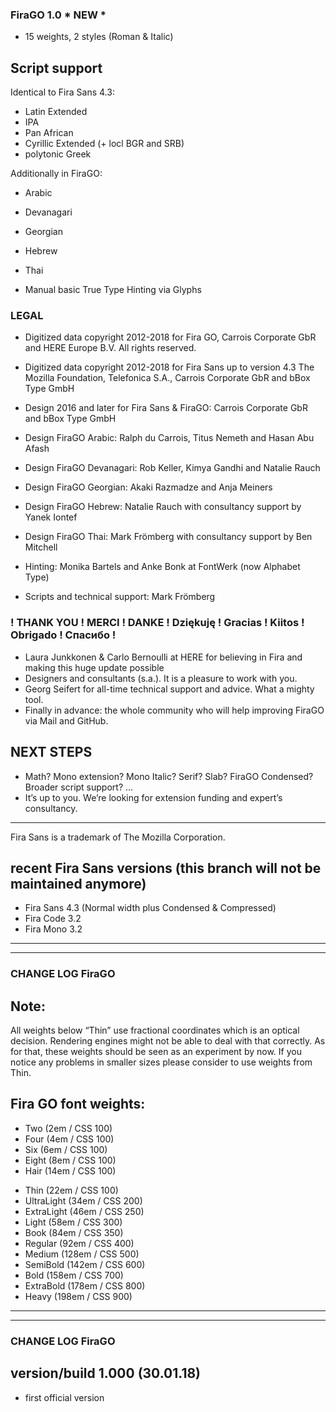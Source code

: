### FiraGO 1.0 * NEW *

- 15 weights, 2 styles (Roman & Italic)

## Script support 

Identical to Fira Sans 4.3:
- Latin Extended
- IPA
- Pan African
- Cyrillic Extended (+ locl BGR and SRB)
- polytonic Greek

Additionally in FiraGO:
- Arabic
- Devanagari
- Georgian
- Hebrew
- Thai

- Manual basic True Type Hinting via Glyphs

### LEGAL
- Digitized data copyright 2012-2018 for Fira GO, Carrois Corporate GbR and HERE Europe B.V. All rights reserved. 
- Digitized data copyright 2012-2018 for Fira Sans up to version 4.3 The Mozilla Foundation, Telefonica S.A., Carrois Corporate GbR and bBox Type GmbH

- Design 2016 and later for Fira Sans & FiraGO: Carrois Corporate GbR and bBox Type GmbH

- Design FiraGO Arabic: Ralph du Carrois, Titus Nemeth and Hasan Abu Afash 
- Design FiraGO Devanagari: Rob Keller, Kimya Gandhi and Natalie Rauch
- Design FiraGO Georgian: Akaki Razmadze and Anja Meiners
- Design FiraGO Hebrew: Natalie Rauch with consultancy support by Yanek Iontef
- Design FiraGO Thai: Mark Frömberg with consultancy support by Ben Mitchell
- Hinting: Monika Bartels and Anke Bonk at FontWerk (now Alphabet Type)
- Scripts and technical support: Mark Frömberg

### ! THANK YOU ! MERCI ! DANKE ! Dziękuję !  Gracias ! Kiitos ! Obrigado ! Спасибо !

- Laura Junkkonen & Carlo Bernoulli at HERE for believing in Fira and making this huge update possible
- Designers and consultants (s.a.). It is a pleasure to work with you.
- Georg Seifert for all-time technical support and advice. What a mighty tool.
- Finally in advance: the whole community who will help improving FiraGO via Mail and GitHub.

## NEXT STEPS 

- Math? Mono extension? Mono Italic? Serif? Slab? FiraGO Condensed? Broader script support? …
- It’s up to you. We’re looking for extension funding and expert’s consultancy.

_ _ _ _ _ _ _ _ _ _ _ _ _ _ _ _ _ _ _ _

Fira Sans is a trademark of The Mozilla Corporation.

## recent Fira Sans versions (this branch will not be maintained anymore)

- Fira Sans 4.3 (Normal width plus Condensed & Compressed)
- Fira Code 3.2
- Fira Mono 3.2

_ _ _ _ _ _ _ _ _ _ _ _ _ _ _ _ _ _ _ _
_ _ _ _ _ _ _ _ _ _ _ _ _ _ _ _ _ _ _ _

### CHANGE LOG FiraGO

## Note:

All weights below “Thin” use fractional coordinates which is an optical decision. Rendering engines might not be able to deal with that correctly. As for that, these weights should be seen as an experiment by now. If you notice any problems in smaller sizes please consider to use weights from Thin.

## Fira GO font weights:

- Two 			(2em / CSS 100)
- Four 			(4em / CSS 100)
- Six  			(6em / CSS 100)
- Eight			(8em / CSS 100)
- Hair 			(14em / CSS 100)
* Thin 			(22em / CSS 100)
* UltraLight 		(34em / CSS 200)
* ExtraLight 		(46em / CSS 250)
* Light 			(58em / CSS 300)
* Book 			(84em / CSS 350)
* Regular 		(92em / CSS 400)
* Medium 			(128em / CSS 500)
* SemiBold 		(142em / CSS 600)
* Bold 			(158em / CSS 700)
* ExtraBold 		(178em / CSS 800)
* Heavy 			(198em / CSS 900)

_ _ _ _ _ _ _ _ _ _ _ _ _ _ _ _ _ _ _ _
_ _ _ _ _ _ _ _ _ _ _ _ _ _ _ _ _ _ _ _

### CHANGE LOG FiraGO

## version/build 1.000 (30.01.18)
- first official version
